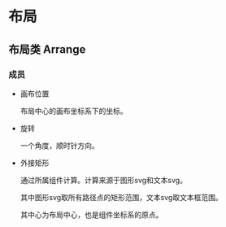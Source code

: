# 布局

## 布局类 Arrange

### 成员

- 画布位置

    布局中心的画布坐标系下的坐标。

- 旋转

    一个角度，顺时针方向。

- 外接矩形

    通过所属组件计算。计算来源于图形svg和文本svg。

    其中图形svg取所有路径点的矩形范围，文本svg取文本框范围。

    其中心为布局中心，也是组件坐标系的原点。